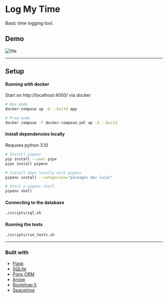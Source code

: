 # Log My Time

Basic time logging tool.  

## Demo

![file](https://user-images.githubusercontent.com/10670565/168468584-cb9182ad-d82e-4fe5-aa96-c937a826611c.gif)


---


## Setup

#### Running with docker

Start on http://localhost:4000/ via docker
```bash
# Dev mode
docker-compose up -d --build app

# Prod mode
docker compose -f docker-compose.yml up -d --build
```

#### Install dependencies locally

Requires python 3.10

```bash
# Install pipenv
pip install --user pipx
pipx install pipenv

# Install deps locally with pipenv
pipenv install --categories="packages dev local"

# Start a pipenv shell
pipenv shell
```

#### Connecting to the database
```bash
./scripts/sql.sh
```

#### Running the tests
```bash
./scripts/run_tests.sh
```

---

### Built with

- [Flask](https://flask.palletsprojects.com/en/2.0.x/)
- [SQLite](https://sqlite.org/index.html)
- [Pony ORM](https://ponyorm.org/)
- [Arrow](https://arrow.readthedocs.io/en/latest/)
- [Bootstrap 5](https://getbootstrap.com/)
- [Spacetime](https://spacetime.how/)
